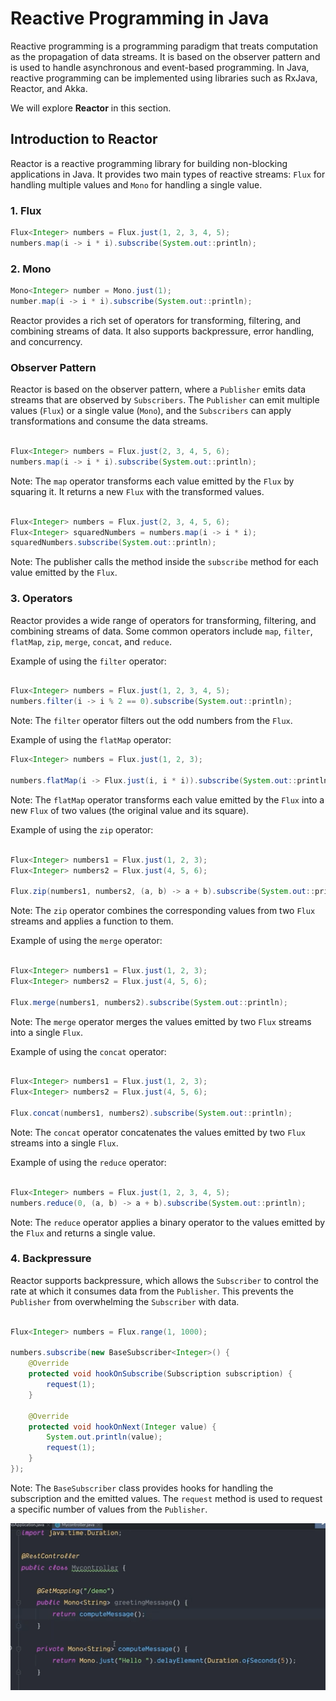 # Reactive Programming in Java

Reactive programming is a programming paradigm that treats computation as the propagation of data streams. It is based on the observer pattern and is used to handle asynchronous and event-based programming. In Java, reactive programming can be implemented using libraries such as RxJava, Reactor, and Akka.

We will explore **Reactor** in this section.

## Introduction to Reactor

Reactor is a reactive programming library for building non-blocking applications in Java. It provides two main types of reactive streams: `Flux` for handling multiple values and `Mono` for handling a single value.

### 1. Flux

```java
Flux<Integer> numbers = Flux.just(1, 2, 3, 4, 5);
numbers.map(i -> i * i).subscribe(System.out::println);
```

### 2. Mono

```java
Mono<Integer> number = Mono.just(1);
number.map(i -> i * i).subscribe(System.out::println);
```

Reactor provides a rich set of operators for transforming, filtering, and combining streams of data. It also supports backpressure, error handling, and concurrency.

### Observer Pattern

Reactor is based on the observer pattern, where a `Publisher` emits data streams that are observed by `Subscribers`. The `Publisher` can emit multiple values (`Flux`) or a single value (`Mono`), and the `Subscribers` can apply transformations and consume the data streams.

```java

Flux<Integer> numbers = Flux.just(2, 3, 4, 5, 6);
numbers.map(i -> i * i).subscribe(System.out::println);

```

Note: The `map` operator transforms each value emitted by the `Flux` by squaring it.
It returns a new `Flux` with the transformed values.

```java

Flux<Integer> numbers = Flux.just(2, 3, 4, 5, 6);
Flux<Integer> squaredNumbers = numbers.map(i -> i * i);
squaredNumbers.subscribe(System.out::println);

```

Note: The publisher calls the method inside the `subscribe` method for each value emitted by the `Flux`.

### 3. Operators

Reactor provides a wide range of operators for transforming, filtering, and combining streams of data. Some common operators include `map`, `filter`, `flatMap`, `zip`, `merge`, `concat`, and `reduce`.

Example of using the `filter` operator:

```java

Flux<Integer> numbers = Flux.just(1, 2, 3, 4, 5);
numbers.filter(i -> i % 2 == 0).subscribe(System.out::println);

```

Note: The `filter` operator filters out the odd numbers from the `Flux`.

Example of using the `flatMap` operator:

```java
Flux<Integer> numbers = Flux.just(1, 2, 3);

numbers.flatMap(i -> Flux.just(i, i * i)).subscribe(System.out::println);

```

Note: The `flatMap` operator transforms each value emitted by the `Flux` into a new `Flux` of two values (the original value and its square).

Example of using the `zip` operator:

```java

Flux<Integer> numbers1 = Flux.just(1, 2, 3);
Flux<Integer> numbers2 = Flux.just(4, 5, 6);

Flux.zip(numbers1, numbers2, (a, b) -> a + b).subscribe(System.out::println);

```

Note: The `zip` operator combines the corresponding values from two `Flux` streams and applies a function to them.

Example of using the `merge` operator:

```java

Flux<Integer> numbers1 = Flux.just(1, 2, 3);
Flux<Integer> numbers2 = Flux.just(4, 5, 6);

Flux.merge(numbers1, numbers2).subscribe(System.out::println);

```

Note: The `merge` operator merges the values emitted by two `Flux` streams into a single `Flux`.

Example of using the `concat` operator:

```java

Flux<Integer> numbers1 = Flux.just(1, 2, 3);
Flux<Integer> numbers2 = Flux.just(4, 5, 6);

Flux.concat(numbers1, numbers2).subscribe(System.out::println);

```

Note: The `concat` operator concatenates the values emitted by two `Flux` streams into a single `Flux`.

Example of using the `reduce` operator:

```java

Flux<Integer> numbers = Flux.just(1, 2, 3, 4, 5);
numbers.reduce(0, (a, b) -> a + b).subscribe(System.out::println);

```

Note: The `reduce` operator applies a binary operator to the values emitted by the `Flux` and returns a single value.

### 4. Backpressure

Reactor supports backpressure, which allows the `Subscriber` to control the rate at which it consumes data from the `Publisher`. This prevents the `Publisher` from overwhelming the `Subscriber` with data.

```java

Flux<Integer> numbers = Flux.range(1, 1000);

numbers.subscribe(new BaseSubscriber<Integer>() {
    @Override
    protected void hookOnSubscribe(Subscription subscription) {
        request(1);
    }

    @Override
    protected void hookOnNext(Integer value) {
        System.out.println(value);
        request(1);
    }
});

```

Note: The `BaseSubscriber` class provides hooks for handling the subscription and the emitted values. The `request` method is used to request a specific number of values from the `Publisher`.

![alt text](image.png)